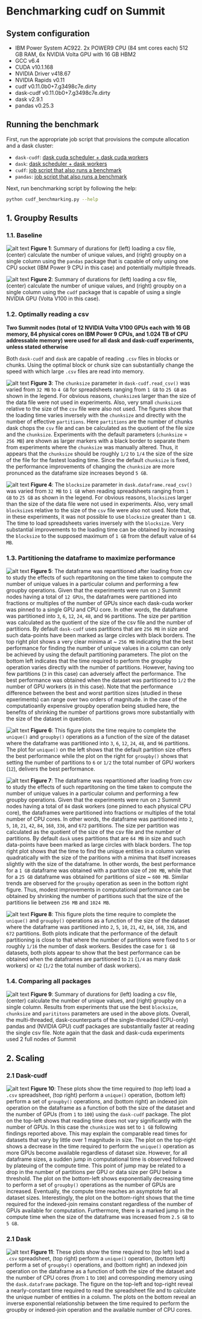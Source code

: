 # Benchmarking cudf on Summit

## System configuration

* IBM Power System AC922. 2x POWER9 CPU (84 smt cores each) 512 GB RAM, 6x NVIDIA Volta GPU with 16 GB HBM2
* GCC v6.4
* CUDA v10.1.168
* NVIDIA Driver v418.67
* NVIDIA Rapids v0.11
* cudf v0.11.0b0+7.g3498c7e.dirty
* dask-cudf v0.11.0b0+7.g3498c7e.dirty
* dask v2.9.1
* pandas v0.25.3

## Running the benchmark

First, run the appropriate job script that provisions the compute allocation and a dask cluster:
* `dask-cudf`: [dask cuda scheduler + dask cuda workers](./job_scripts/launch_dask_cuda_cluster.lsf) 
* `dask`: [dask scheduler + dask workers](./job_scripts/launch_dask_cuda_cluster.lsf)
* `cudf`: [job script that also runs a benchmark](./job_scripts/launch_cudf.lsf)
* `pandas`: [job script that also runs a benchmark](./job_scripts/launch_pandas.lsf)

Next, run benchmarking script by following the help: 

```bash
python cudf_benchmarking.py --help
```

## 1. Groupby Results

### 1.1. Baseline 
![alt text](./figures/pandas_benchmarks.png "Pandas baseline")
**Figure 1**: Summary of durations for (left) loading a csv file, (center) calculate the number of unique values, and (right) groupby on a single column using the ``pandas`` package that is capable of only using one CPU socket (IBM Power 9 CPU in this case) and potentially multiple threads. 

![alt text](./figures/cudf_benchmarks.png "cudf baseline")
**Figure 2**: Summary of durations for (left) loading a csv file, (center) calculate the number of unique values, and (right) groupby on a single column using the ``cudf`` package that is capable of using a single NVIDIA GPU (Volta V100 in this case).

### 1.2. Optimally reading a csv

**Two Summit nodes (total of 12 NVIDIA Volta V100 GPUs each with 16 GB memory, 84 physical cores on IBM Power 9 CPUs, and 1.024 TB of CPU addressable memory) were used for all dask and dask-cudf experiments, unless stated otherwise**

Both `dask-cudf` and `dask` are capable of reading `.csv` files in blocks or chunks. Using the optimal block or chunk size can substantially change the speed with which large `.csv` files are read into memory. 

![alt text](./figures/Dask-cudf_chunk_sizes_load_times_3.png  "dask cudf chunksize")
**Figure 3**: The `chunksize` parameter in `dask-cudf.read_csv()` was varied from `32 MB` to `4 GB` for spreadsheets ranging from `1 GB` to `25 GB` as shown in the legend. For obvious reasons, `chunksize`s larger than the size of the data file were not used in experiments. Also, very small `chunksize`s relative to the size of the `csv` file were also not used. The figures show that the loading time varies inversely with the `chunksize` and directly with the number of effective `partitions`. Here `partitions` are the number of chunks dask chops the `csv` file and can be calculated as the quotient of the file size and the `chunksize`. Experiments with the default parameters (`chunksize` = `256 MB`) are shown as larger markers with a black border to separate them from experiments where the `chunksize` was manually altered. Thus, it appears that the `chunksize` should be roughly `1/2` to `1/4` the size of the size of the file for the fastest loading time. Since the default `chunksize` is fixed, the performance improvements of changing the `chunksize` are more pronunced as the dataframe size increases beyond `5 GB`.

![alt text](./figures/Dask_block_sizes_load_times_3.png  "dask blocksize")
**Figure 4**: The `blocksize` parameter in `dask.dataframe.read_csv()` was varied from `32 MB` to `1 GB` when reading  spreadsheets ranging from `1 GB` to `25 GB` as shown in the legend. For obvious reasons, `blocksize`s larger than the size of the data file were not used in experiments. Also, very small `blocksize`s relative to the size of the `csv` file were also not used. Note that, in these experiments, it was not possible to use `blocksize` greater than `1 GB`. The time to load spreadsheets varies inversely with the `blocksize`. Very substantial improvements to the loading time can be obtained by increasing the `blocksize` to the supposed maximum of `1 GB` from the default value of `64 MB`. 

### 1.3. Partitioning the dataframe to maximize performance

![alt text](./figures/Dask_cudf_partition_size_vs_unique_groupby_time_2.png  "dask cudf partitions")
**Figure 5**: The dataframe was repartitioned after loading from csv to study the effects of such repartitoning on the time taken to compute the number of unique values in a particular column and performing a few groupby operations. Given that the experiments were run on `2` Summit nodes having a total of `12 GPUs`, the dataframes were partitioned into fractions or multiples of the number of GPUs since each dask-cuda worker was pinned to a single GPU and CPU core. In other words, the dataframe was partitioned into `3`, `6`, `12`, `24`, `48`, and `96` partitions. The size per partition was calculated as the quotient of the size of the csv file and the number of partitions. By default `dask-cudf` uses partitions that are `256 MB` in size and such data-points have been marked as large circles with black borders. The top right plot shows a very clear minima at ~ `256 MB` indicating that the best performance for finding the number of unique values in a column can only be achieved by using the default partitioning parameters. The plot on the bottom left indicates that the time required to perform the groupby operation varies directly with the number of partitions. However, having too few partitions (`3` in this case) can adversely affect the performance. The best performance was obtained when the dataset was partitioned to `1/2` the number of GPU workers (`6` in this case). Note that the performance difference between the best and worst partition sizes (studied in these epxeriments) can range over two orders of magnitude. in the case of the computatioanlly expensive groupby operation being studied here, the benefits of shrinking the number of partitions grows more substantially with the size of the dataset in question.

![alt text](./figures/Dask_cudf_groupby_timing_vs_partitions.png "dask cudf what partitions") 
**Figure 6**: This figure plots the time require to complete the `unique()` and `groupby()` operations as a function of the size of the dataset where the dataframe was partitioned into `3`, `6`, `12`, `24`, `48`, and `96` partitions. The plot for `unique()` on the left shows that the default partition size offers the best performance while the plot on the right for `groupby()` shows that setting the number of partitions to `6` or `1/2` the total number of GPU workers (`12`), delivers the best performance.  

![alt text](./figures/Dask_partition_size_vs_unique_groupby_time_2.png "dask partitions") 
**Figure 7**: The dataframe was repartitioned after loading from csv to study the effects of such repartitoning on the time taken to compute the number of unique values in a particular column and performing a few groupby operations. Given that the experiments were run on `2` Summit nodes having a total of `84` dask workers (one pinned to each physical CPU core), the dataframes were partitioned into fractions or multiples of the total number of CPU cores. In other words, the dataframe was partitioned into `2`, `5`, `10`, `21`, `42`, `84`, `168`, `336`, and `672` partitions. The size per partition was calculated as the quotient of the size of the csv file and the number of partitions. By default `dask` uses partitions that are `64 MB` in size and such data-points have been marked as large circles with black borders. The top right plot shows that the time to find the unique entities in a column varies quadratically with the size of the paritions with a minima that itself increases slightly with the size of the dataframe. In other words, the best performance for a `1 GB` dataframe was obtained with a partiton size of `200 MB`, while that for a `25 GB` dataframe was obtained for partitions of size ~ `600 MB`. Similar trends are observed for the `groupby` operation as seen in the bottom right figure. Thus, modest improvements in computational performance can be obtained by shrinking the number of partitions such that the size of the partitions lie between `256 MB` and `1024 MB`. 

![alt text](./figures/Dask_groupby_timing_vs_partitions.png "dask what partitions") 
**Figure 8**: This figure plots the time require to complete the `unique()` and `groupby()` operations as a function of the size of the dataset where the dataframe was partitioned into `2`, `5`, `10`, `21`, `42`, `84`, `168`, `336`, and `672` partitions. Both plots indicate that the performance of the default partitioning is close to that where the number of partitions were fixed to `5` or roughly `1/16` the number of dask workers. Besides the case for `1 GB` datasets, both plots appear to show that the best performance can be obtained when the dataframes are partitioned to `21` (`1/4` as many dask workers) or `42` (`1/2` the total number of dask workers). 

### 1.4. Comparing all packages
![alt text](./figures/groupby_packages_comparison.png "Summary of Groupby")
**Figure 9**: Summary of durations for (left) loading a csv file, (center) calculate the number of unique values, and (right) groupby on a single column. Results from experiments that use the best ``blocksize``, ``chunksize`` and ``parititons`` parameters are used in the above plots. Overall, the multi-threaded, dask-counterparts of the single-threaded (CPU-only) pandas and (NVIDIA GPU) cudf packages are substantially faster at reading the single csv file. Note again that the dask and dask-cuda experiments used 2 full nodes of Summit

## 2. Scaling

### 2.1 Dask-cudf
![alt text](./figures/dask_cudf_scaling.png "Dask-cudf scaling")
**Figure 10**: These plots show the time required to (top left) load a `.csv` spreadsheet, (top right) perform a `unique()` operation,  (bottom left) perform a set of `groupby()` operations, and (bottom right) an indexed join operation on the dataframe as a function of both the size of the dataset and the number of GPUs (from `1` to `100`) using the `dask-cudf` package. The plot on the top-left shows that reading time does not vary significantly with the number of GPUs. In this case the `chunksize` was set to `1 GB` following findings reported above. This may explain the comparable read times for datasets that vary by little over 1 magnitude in size. The plot on the top-right shows a decrease in the time required to perform the `unique()` operation as more GPUs become available regardless of dataset size. However, for all dataframe sizes, a sudden jump in computational time is observed followed by plateuing of the compute time. This point of jump may be related to a drop in the number of partitions per GPU or data size per GPU below a threshold. The plot on the bottom-left shows exponentially decreasing time to perform a set of `groupby()` operations as the number of GPUs are increased. Eventually, the compute time reaches an asymptote for all dataset sizes.  Interestingly, the plot on the bottom-right shows that the time required for the indexed-join remains constant regardless of the number of GPUs available for computation. Furthermore, there is a marked jump in the compute time when the size of the dataframe was increased from `2.5 GB` to `5 GB`.

### 2.1 Dask
![alt text](./figures/dask_scaling.png "Dask-dataframe scaling")
**Figure 11**: These plots show the time required to (top left) load a `.csv` spreadsheet, (top right) perform a `unique()` operation,  (bottom left) perform a set of `groupby()` operations, and (bottom right) an indexed join operation on the dataframe as a function of both the size of the dataset and the number of CPU cores (from `1` to `100`) and corresponding memory using the `dask.dataframe` package. The figure on the top-left and top-right reveal a nearly-constant time required to read the spreadsheet file and to calculate the unique number of entities in a column. The plots on the bottom reveal an inverse exponential relationship between the time required to perform the groupby or indexed-join operation and the available number of CPU cores. 
